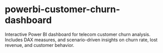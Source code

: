 # powerbi-customer-churn-dashboard
Interactive Power BI dashboard for telecom customer churn analysis. Includes DAX measures, and scenario-driven insights on churn rate, lost revenue, and customer behavior.
